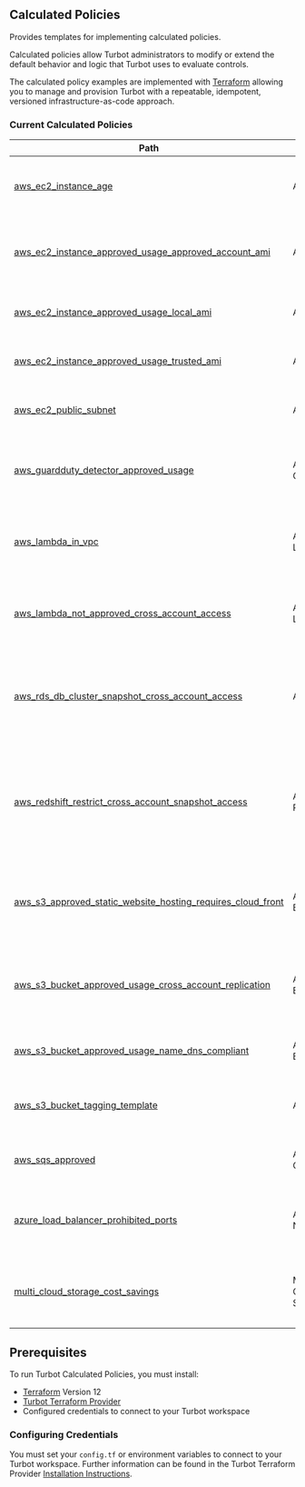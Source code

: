 ## Calculated Policies

Provides templates for implementing calculated policies. 

Calculated policies allow Turbot administrators to modify or extend the default behavior and logic that Turbot uses to evaluate controls.

The calculated policy examples are implemented with [Terraform](https://www.terraform.io) allowing you to manage and 
provision Turbot with a repeatable, idempotent, versioned infrastructure-as-code approach.

### Current Calculated Policies

| Path | Resource | Description |
| ---- | -------- | ----------- |
| [aws_ec2_instance_age](./aws_ec2_instance_age/README.md) | AWS EC2 | Set maximum age of specially tagged EC2 instances |
| [aws_ec2_instance_approved_usage_approved_account_ami](./aws_ec2_instance_approved_usage_approved_account_ami/README.md) | AWS EC2 | Restrict Instance images to trusted AWS accounts AMIs |
| [aws_ec2_instance_approved_usage_local_ami](./aws_ec2_instance_approved_usage_local_ami/README.md) | AWS EC2 | Restrict Instance Image to local AMI |
| [aws_ec2_instance_approved_usage_trusted_ami](./aws_ec2_instance_approved_usage_trusted_ami/README.md) | AWS EC2 | Restrict Instance Images to trusted AMI |
| [aws_ec2_public_subnet](./aws_ec2_public_subnet/README.md) | AWS EC2 | Instance Not Approved if Public Subnet |
| [aws_guardduty_detector_approved_usage](./aws_guardduty_detector_approved_usage/README.md) | AWS GuardDuty | Restrict detector membership to a given master account |
| [aws_lambda_in_vpc](./aws_lambda_in_vpc/README.md) | AWS Lambda | Approve a Lambda function only if it is within a particular VPC |
| [aws_lambda_not_approved_cross_account_access](./aws_lambda_not_approved_cross_account_access/README.md) | AWS Lambda | Alarm if function policy has cross-account access |
| [aws_rds_db_cluster_snapshot_cross_account_access](./aws_rds_db_cluster_snapshot_cross_account_access/README.md) | AWS RDS | Restrict RDS DB Clusters access to cross account Manual DB Clusters Snapshots |
| [aws_redshift_restrict_cross_account_snapshot_access](./aws_redshift_restrict_cross_account_snapshot_access/README.md) | AWS RedShift | Restrict RedShift Manual Cluster access to cross account Manual Clusters Snapshots |
| [aws_s3_approved_static_website_hosting_requires_cloud_front](./aws_s3_approved_static_website_hosting_requires_cloud_front/README.md) | AWS S3 Bucket | Enforce static website hosting is associated with CloudFront |
| [aws_s3_bucket_approved_usage_cross_account_replication](./aws_s3_bucket_approved_usage_cross_account_replication/README.md) | AWS S3 Bucket | Restrict Cross Account Replication by user defined Whitelist |
| [aws_s3_bucket_approved_usage_name_dns_compliant](./aws_s3_bucket_approved_usage_name_dns_compliant/README.md) | AWS S3 Bucket | Restrict name that are not DNS compliant |
| [aws_s3_bucket_tagging_template](./aws_s3_bucket_tagging_template/README.md) | AWS S3 | Set default tags on buckets with dynamic metadata |
| [aws_sqs_approved](./aws_sqs_approved/README.md) | AWS SQS Queue | Alarm if SQS policy violates org restrictions |
| [azure_load_balancer_prohibited_ports](./azure_load_balancer_prohibited_ports/README.md) | Azure Networking | Prevent unapproved network configuration for load balancers |
| [multi_cloud_storage_cost_savings](./multi_cloud_storage_cost_savings/README.md) | Multi-Cloud Storage | Set least expensive storage options for development environments |

## Prerequisites

To run Turbot Calculated Policies, you must install:

- [Terraform](https://www.terraform.io) Version 12
- [Turbot Terraform Provider](https://turbot.com/v5/docs/reference/terraform/provider)
- Configured credentials to connect to your Turbot workspace

### Configuring Credentials

You must set your `config.tf` or environment variables to connect to your Turbot workspace.
Further information can be found in the Turbot Terraform Provider [Installation Instructions](https://turbot.com/v5/docs/reference/terraform/provider).
